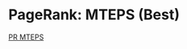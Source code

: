 # PageRank: MTEPS (Best)

[PR MTEPS](https://raw.githubusercontent.com/gunrock/io/master/plots/gunrock_primitives_pr_mteps_best_table.html ':include :type=markdown')
